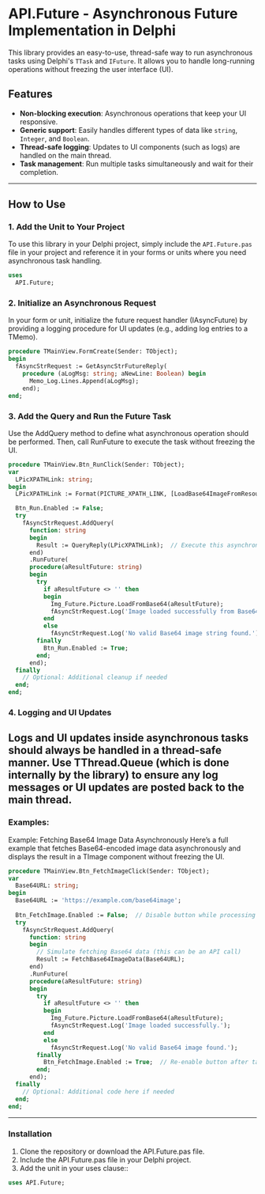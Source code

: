 # API.Future - Asynchronous Future Implementation in Delphi

This library provides an easy-to-use, thread-safe way to run asynchronous tasks using Delphi's `TTask` and `IFuture`. It allows you to handle long-running operations without freezing the user interface (UI).

## Features

- **Non-blocking execution**: Asynchronous operations that keep your UI responsive.
- **Generic support**: Easily handles different types of data like `string`, `Integer`, and `Boolean`.
- **Thread-safe logging**: Updates to UI components (such as logs) are handled on the main thread.
- **Task management**: Run multiple tasks simultaneously and wait for their completion.

---

## How to Use

### 1. Add the Unit to Your Project

To use this library in your Delphi project, simply include the `API.Future.pas` file in your project and reference it in your forms or units where you need asynchronous task handling.

```pascal
uses
  API.Future;
```
### 2. Initialize an Asynchronous Request
In your form or unit, initialize the future request handler (IAsyncFuture) by providing a logging procedure for UI updates (e.g., adding log entries to a TMemo).
```pascal
procedure TMainView.FormCreate(Sender: TObject);
begin
  fAsyncStrRequest := GetAsyncStrFutureReply(
    procedure (aLogMsg: string; aNewLine: Boolean) begin
      Memo_Log.Lines.Append(aLogMsg);
    end);
end;
```
### 3. Add the Query and Run the Future Task
Use the AddQuery method to define what asynchronous operation should be performed. Then, call RunFuture to execute the task without freezing the UI.
```pascal
procedure TMainView.Btn_RunClick(Sender: TObject);
var
  LPicXPATHLink: string;
begin
  LPicXPATHLink := Format(PICTURE_XPATH_LINK, [LoadBase64ImageFromResource]);

  Btn_Run.Enabled := False;
  try
    fAsyncStrRequest.AddQuery(
      function: string
      begin
        Result := QueryReply(LPicXPATHLink);  // Execute this asynchronously
      end)
      .RunFuture(
      procedure(aResultFuture: string)
      begin
        try
          if aResultFuture <> '' then
          begin
            Img_Future.Picture.LoadFromBase64(aResultFuture);
            fAsyncStrRequest.Log('Image loaded successfully from Base64 string.');
          end
          else
            fAsyncStrRequest.Log('No valid Base64 image string found.');
        finally
          Btn_Run.Enabled := True;
        end;
      end);
  finally
    // Optional: Additional cleanup if needed
  end;
end;
```
### 4. Logging and UI Updates
Logs and UI updates inside asynchronous tasks should always be handled in a thread-safe manner. Use TThread.Queue (which is done internally by the library) to ensure any log messages or UI updates are posted back to the main thread.
---
### Examples:
Example: Fetching Base64 Image Data Asynchronously
Here’s a full example that fetches Base64-encoded image data asynchronously and displays the result in a TImage component without freezing the UI.
```pascal
procedure TMainView.Btn_FetchImageClick(Sender: TObject);
var
  Base64URL: string;
begin
  Base64URL := 'https://example.com/base64image';
  
  Btn_FetchImage.Enabled := False;  // Disable button while processing
  try
    fAsyncStrRequest.AddQuery(
      function: string
      begin
        // Simulate fetching Base64 data (this can be an API call)
        Result := FetchBase64ImageData(Base64URL);
      end)
      .RunFuture(
      procedure(aResultFuture: string)
      begin
        try
          if aResultFuture <> '' then
          begin
            Img_Future.Picture.LoadFromBase64(aResultFuture);
            fAsyncStrRequest.Log('Image loaded successfully.');
          end
          else
            fAsyncStrRequest.Log('No valid Base64 image found.');
        finally
          Btn_FetchImage.Enabled := True;  // Re-enable button after task completion
        end;
      end);
  finally
    // Optional: Additional code here if needed
  end;
end;
```
---
### Installation
1. Clone the repository or download the API.Future.pas file.
2. Include the API.Future.pas file in your Delphi project.
3. Add the unit in your uses clause::
```pascal
uses API.Future;
```
